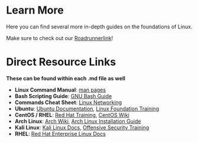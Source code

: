 # Learn More
Here you can find several more in-depth guides on the foundations of Linux. 

Make sure to check out our [Roadrunnerlink](https://roadrunnerlink.msudenver.edu/organization/cyberbridge)!


# Direct Resource Links
**These can be found within each .md file as well**

- **Linux Command Manual**: [man pages](https://linux.die.net/man/)
- **Bash Scripting Guide**: [GNU Bash Guide](https://www.gnu.org/software/bash/manual/)
- **Commands Cheat Sheet**: [Linux Networking](https://www.tecmint.com/linux-commands-cheat-sheet/)
- **Ubuntu**: [Ubuntu Documentation](https://ubuntu.com/tutorials), [Linux Foundation Training](https://training.linuxfoundation.org/)
- **CentOS / RHEL**: [Red Hat Training](https://www.redhat.com/en/services/training), [CentOS Wiki](https://wiki.centos.org/)
- **Arch Linux**: [Arch Wiki](https://wiki.archlinux.org/), [Arch Linux Installation Guide](https://wiki.archlinux.org/title/installation_guide)
- **Kali Linux**: [Kali Linux Docs](https://www.kali.org/docs/), [Offensive Security Training](https://www.offsec.com/)
- **RHEL**: [Red Hat Enterprise Linux Docs](https://access.redhat.com/documentation/en-us/red_hat_enterprise_linux/)
